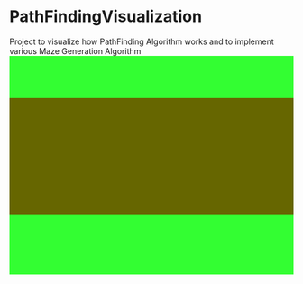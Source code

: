 # PathFindingVisualization
Project to visualize how PathFinding Algorithm works and to implement various Maze Generation Algorithm
![](GIF/loading.gif)

